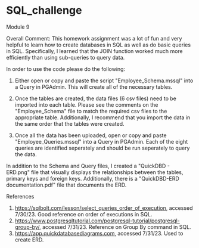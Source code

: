 # SQL_challenge
Module 9

Overall Comment: This homework assignment was a lot of fun and very helpful to learn how to create databases in SQL as well as do basic queries in SQL. Specifically, I learned that the JOIN function worked much more efficiently than using sub-queries to query data. 

In order to use the code please do the following: 

1) Either open or copy and paste the script "Employee_Schema.mssql" into a Query in PGAdmin. This will create all of the necessary tables.

2) Once the tables are created, the data files (6 csv files) need to be imported into each table. Please see the comments on the "Employee_Schema" file to match the required csv files to the appropriate table. Additionally, I recommend that you import the data in the same order that the tables were created. 

3) Once all the data has been uploaded, open or copy and paste "Employee_Queries.mssql" into a Query in PGAdmin. Each of the eight queries are identified seperately and should be run seperately to query the data. 

In addition to the Schema and Query files, I created a "QuickDBD - ERD.png" file that visually displays the relationships between the tables, primary keys and foreign keys. Additionally, there is a "QuickDBD-ERD documentation.pdf" file that documents the ERD. 

References
1) https://sqlbolt.com/lesson/select_queries_order_of_execution, accessed 7/30/23. 
    Good reference on order of executions in SQL.
2) https://www.postgresqltutorial.com/postgresql-tutorial/postgresql-group-by/, accessed 7/31/23. 
    Reference on Group By command in SQL.
3) https://app.quickdatabasediagrams.com, accessed 7/31/23.
    Used to create ERD. 

